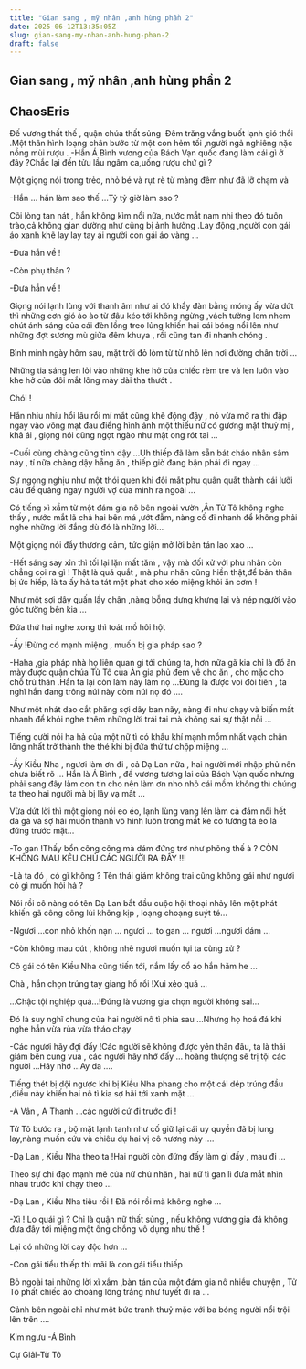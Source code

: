 ```yaml
---
title: "Gian sang , mỹ nhân ,anh hùng phần 2"
date: 2025-06-12T13:35:05Z
slug: gian-sang-my-nhan-anh-hung-phan-2
draft: false
---
```


## Gian sang , mỹ nhân ,anh hùng phần 2

## ChaosEris

Đế vương thất thế , quận chúa thất sủng​ ​ ​Đêm trăng vắng buốt lạnh gió thổi .Một thân hình loạng chân bước từ một con hẻm tối ,người ngả nghiêng nặc nồng mùi rượu .​ ​-Hắn Á Bình vương của Bách Vạn quốc đang làm cái gì ở đây ?Chắc lại đến tửu lầu ngâm ca,uống rượu chứ gì ?
 
Một giọng nói trong trẻo, nhỏ bé và rụt rè từ màng đêm như đã lỡ chạm và
 
-Hắn ... hắn làm sao thế ...Tỷ tỷ giờ làm sao ?
 
Cõi lòng tan nát , hắn không kìm nổi nữa, nước mắt nam nhi theo đó tuôn trào,cả không gian dường như cũng bị ảnh hưởng .Lay động ,người con gái áo xanh khẽ lay lay tay ái người con gái áo vàng ...
 
-Đưa hắn về !
 
-Còn phụ thân ?
 
-Đưa hắn về !
 
Giọng nói lạnh lùng với thanh âm như ai đó khẩy đàn bằng móng ấy vừa dứt thì những cơn gió ào ào từ đâu kéo tới không ngừng ,vách tường lem nhem chút ánh sáng của cái đèn lồng treo lủng khiến hai cái bóng nổi lên như những đợt sương mù giửa đêm khuya , rồi cũng tan đi nhanh chóng .
 
Bình minh ngày hôm sau, mặt trời đỏ lòm từ từ nhô lên nơi đường chân trời ...
 
Những tia sáng len lỏi vào những khe hở của chiếc rèm tre và len luôn vào khe hở của đôi mắt lông mày dài tha thướt . 
 
Chói !
 
Hắn nhiu nhíu hồi lâu rồi mí mắt cũng khẽ động đậy , nó vừa mở ra thì đập ngay vào võng mạt đau điếng hình ảnh một thiếu nữ có gương mặt thuỳ mị , khả ái , giọng nói cũng ngọt ngào như mật ong rót tai ...
 
-Cuối cùng chàng cũng tỉnh dậy ...Uh thiếp đã làm sẵn bát cháo nhân sâm này , tí nữa chàng dậy hẵng ăn , thiếp giờ đang bận phải đi ngay ...
 
Sự ngọng nghịu như một thói quen khi đôi mắt phu quân quắt thành cái lưỡi câu để quăng ngay người vợ của mình ra ngoài ...
 
Có tiếng xì xầm từ một đám gia nô bên ngoài vườn ,Ân Tử Tô không nghe thấy , nước mắt lã chả hai bên  má ,ướt đẫm, nàng cố đi nhanh để không phải nghe những lời đắng dù đó là những lời...
 
Một giọng nói đầy thương cảm, tức giận mở lời bàn tán lao xao ...
 
-Hết sáng say xỉn thì tối lại lặn mất tăm , vậy mà đối xử với phu nhân còn chẳng coi ra gì ! Thật là quá quắt , mà phu nhân cũng hiền thật,để bản thân bị ức hiếp, là ta ấy hả ta tát một phát cho xéo miệng khỏi ăn cơm !
 
Như một sợi dây quấn lấy chân ,nàng bỗng dưng khựng lại và nép người vào góc tường bên kia ...
 
Đứa thứ hai nghe xong thì toát mồ hôi hột
 
-Ấy !Đừng có mạnh miệng , muốn bị gia pháp sao ?
 
-Haha ,gia pháp nhà họ liên quan gì tới chúng ta, hơn nữa gã kia chỉ là đồ ăn mày được quận chúa Tử Tô của Ân gia phủ đem về cho ăn , cho mặc cho chỗ trú thân .Hắn ta lại còn làm này làm nọ ...Đúng là được voi đòi tiên , ta nghĩ hắn đang trông núi này dòm núi nọ đó ....
 
Như một nhát dao cắt phăng sợi dây ban nãy, nàng đi như chạy và biến mất nhanh để khỏi nghe thêm những lời trái tai mà không sai sự thật nỗi ...
 
Tiếng cười nói ha hả của một nữ tì  có khẩu khí mạnh mồm nhất vạch chân lông nhất trở thành the thé khi bị đứa thứ tư chộp miệng ...
 
-Ầy Kiều Nha , ngươi làm ơn đi , cả Dạ Lan nữa , hai người mới nhập phủ nên chưa biết rõ ... Hắn là Á Bình , đế vương tương lai của Bách Vạn quốc nhưng phải sang đây làm con tin cho nên làm ơn nho nhỏ cái mồm không thì chúng ta theo hai người mà bị lây vạ mất ...
 
Vừa dứt lời thì một giọng nói eo éo, lạnh lùng vang lên làm cả đám nổi hết da gà và sợ hãi muốn thành vô hình luôn trong mắt kẻ có tưởng tá ẻo lả đứng trước mặt...
 
-To gan !Thấy bổn công công mà dám đứng trơ như phõng thế à ? CÒN KHÔNG MAU KÊU CHỦ CÁC NGƯỜI RA ĐÂY !!!
 
-Là ta đó , có gì không ? Tên thái giám không trai cũng không gái như ngươi có gì muốn hỏi hả ?
 
Nói rồi cô nàng có tên Dạ Lan bắt đầu cuộc hội thoại nhảy lên một phát khiến gã công công lùi không kịp , loạng choạng suýt té...
 
-Ngươi ...con nhỏ khốn nạn ... ngươi ... to gan ... ngươi ...ngươi dám ...
 
-Còn không mau cút , không nhẽ ngươi muốn tụi ta cùng xử ?
 
Cô gái có tên Kiều Nha cũng tiến tới, nắm lấy cổ áo hắn hăm he ...
 
Chà , hắn chọn trúng tay giang hồ rồi !Xui xẻo quá ...
 
...Chậc tội nghiệp quá...!Đúng là vương gia chọn người không sai...
 
Đó là suy nghĩ chung của hai người nô tì phía sau ...Nhưng họ hoá đá khi nghe hắn vừa rủa vừa tháo chạy
 
-Các ngươi hãy đợi đấy !Các người sẽ không được yên thân đâu, ta là thái giám bên cung vua , các người hãy nhớ đấy ... hoàng thượng sẽ trị tội các người ...Hãy nhớ ...Ay da ....
 
Tiếng thét bị dội ngược khi bị Kiều Nha phang cho một cái dép trúng đầu ,điều này khiến hai nô tì kia sợ hãi tới xanh mặt ...
 
-A Vân , A Thanh ...các người cứ đi trước đi !
 
Tử Tô bước ra , bộ mặt lạnh tanh như cố giữ lại cái uy quyền đã bị lung lay,nàng muốn cứu và chiêu dụ hai vị cô nương này ....
 
-Dạ Lan , Kiều Nha theo ta !Hai người còn đứng đấy làm gì đấy , mau đi ...
 
Theo sự chỉ đạo mạnh mẽ của nữ chủ nhân , hai nữ tì gan lì đưa mắt nhìn nhau trước khi chạy theo ...
 
-Dạ Lan , Kiều Nha tiêu rồi ! Đã nói rồi mà không nghe ...
 
-Xì ! Lo quái gì ? Chỉ là quận nữ thất sủng , nếu không vương gia đã không đưa đẩy tới miệng một ông chồng vô dụng như thế !
 
Lại có những lời cay độc hơn ...
 
-Con gái tiểu thiếp thì mãi là con gái tiểu thiếp
 
Bỏ ngoài tai những lời xì xầm ,bàn tán của một đám gia nô nhiều chuyện , Tử Tô phất chiếc áo choàng lông trắng như tuyết đi ra ...
 
Cảnh bên ngoài chỉ như một bức tranh thuỷ mặc với ba bóng người nổi trội lên trên ....
 
Kim ngưu -Á Bình

Cự Giải-Tử Tô